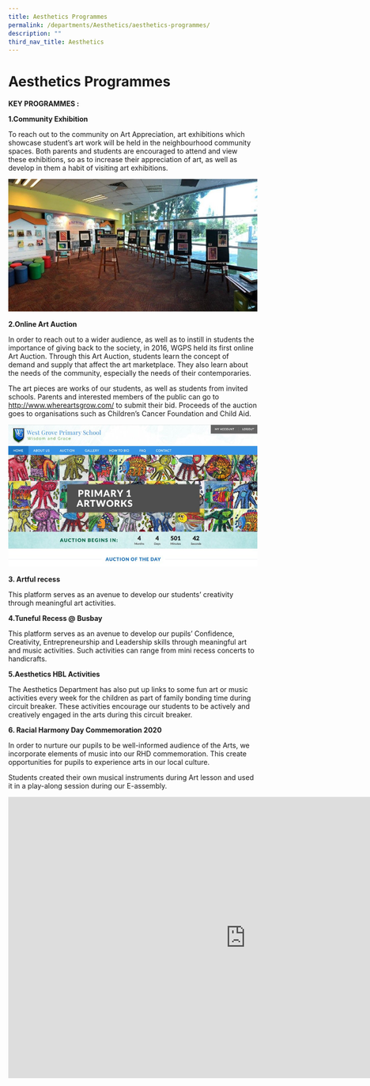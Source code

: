 ```yaml
---
title: Aesthetics Programmes
permalink: /departments/Aesthetics/aesthetics-programmes/
description: ""
third_nav_title: Aesthetics
---
```

# Aesthetics Programmes

**KEY PROGRAMMES :**

**1.Community Exhibition**

To reach out to the community on Art Appreciation, art exhibitions which showcase student’s art work will be held in the neighbourhood community spaces. Both parents and students are encouraged to attend and view these exhibitions, so as to increase their appreciation of art, as well as develop in them a habit of visiting art exhibitions.

![](/images/Until%202022_Pictures/P1.jpg)

**2.Online Art Auction**

In order to reach out to a wider audience, as well as to instill in students the importance of giving back to the society, in 2016, WGPS held its first online Art Auction. Through this Art Auction, students learn the concept of demand and supply that affect the art marketplace. They also learn about the needs of the community, especially the needs of their contemporaries.

The art pieces are works of our students, as well as students from invited schools. Parents and interested members of the public can go to http://www.whereartsgrow.com/ to submit their bid. Proceeds of the auction goes to organisations such as Children’s Cancer Foundation and Child Aid.

![](/images/Until%202022_Pictures/p2.png)

**3. Artful recess**

This platform serves as an avenue to develop our students’ creativity through meaningful art activities.

**4.Tuneful Recess @ Busbay**

This platform serves as an avenue to develop our pupils’ Confidence, Creativity, Entrepreneurship and Leadership skills through meaningful art and music activities. Such activities can range from mini recess concerts to handicrafts.
		 
**5.Aesthetics HBL Activities**

The Aesthetics Department has also put up links to some fun art or music activities every week for the children as part of family bonding time during circuit breaker. These activities encourage our students to be actively and creatively engaged in the arts during this circuit breaker.  

**6. Racial Harmony Day Commemoration 2020**

In order to nurture our pupils to be well-informed audience of the Arts, we incorporate elements of music into our RHD commemoration. This create opportunities for pupils to experience arts in our local culture.

Students created their own musical instruments during Art lesson and used it in a play-along session during our E-assembly.

<iframe allowfullscreen="true" height="569" width="960" frameborder="0" src="https://docs.google.com/presentation/d/e/2PACX-1vQbbkgJEoKGQCmZFuqjQ1Enl7SaCNihZSZs5Trk80iOG1b_-L8mS395lLvJQ543bL0URozeVWhujfWL/embed?start=true&amp;loop=true&amp;delayms=3000"></iframe>